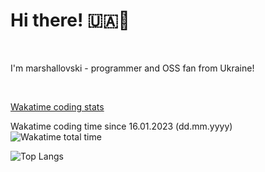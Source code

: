 # Hi there! 🇺🇦🌻
<br>
<p>I'm marshallovski - programmer and OSS fan from Ukraine!</p>
<br>

<a href="https://wakatime.com/@marshallovski">Wakatime coding stats</a>

Wakatime coding time since 16.01.2023 (dd.mm.yyyy)
<br>
![Wakatime total time](https://wakatime.com/badge/user/b5a90bba-b9d7-4547-b6ef-b033498f3af8.svg) 

![Top Langs](https://github-readme-stats.vercel.app/api/top-langs/?username=marshallovski&layout=compact&theme=dark&count_private=true)

<!--
![My GitHub stats](https://github-readme-stats.vercel.app/api?username=marshallovski&count_private=true&theme=dark)
-->




